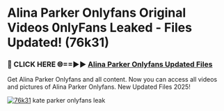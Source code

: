 # Alina Parker Onlyfans Original Videos 0nlyFans Leaked - Files Updated! (76k31)

<h3>🔴 CLICK HERE 🌐==►► <a href="https://tinyurl.com/ms9xzufz" rel="nofollow">Alina Parker Onlyfans Updated Files</a></h3>

Get Alina Parker Onlyfans and all content. Now you can access all videos and pictures of Alina Parker Onlyfans. New Updated Files 2025!

[![76k31](https://i.imgur.com/PQ7UWWw.gif)](https://tinyurl.com/ms9xzufz)
kate parker onlyfans leak